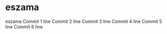 # eszama
eszama
Commit 1 line
Commit 2 line
Commit 3 line
Commit 4 line
Commit 5 line
Commit 6 line
